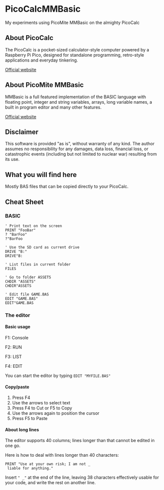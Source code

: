 # PicoCalcMMBasic
My experiments using PicoMite MMBasic on the almighty PicoCalc

## About PicoCalc

The PicoCalc is a pocket-sized calculator-style computer powered by a Raspberry Pi Pico, designed for standalone programming, retro-style applications and everyday tinkering.

[Official website](https://www.clockworkpi.com/picocalc)

## About PicoMite MMBasic

MMBasic is a full featured implementation of the BASIC language with floating point, integer and string variables, arrays, long variable names, a built in program editor and many other features.

[Official website](https://geoffg.net/picomite.html)

## Disclaimer

This software is provided "as is", without warranty of any kind. The author assumes no responsibility for any damages, data loss, financial loss, or catastrophic events (including but not limited to nuclear war) resulting from its use.

## What you will find here

Mostly BAS files that can be copied directly to your PicoCalc.

## Cheat Sheet

### BASIC

```
' Print text on the screen
PRINT "FooBar"
? "BarFoo"
?"BarFoo

' Use the SD card as current drive
DRIVE "B:"
DRIVE"B:

' List files in current folder
FILES

' Go to folder ASSETS
CHDIR "ASSETS"
CHDIR"ASSETS

' Edit file GAME.BAS
EDIT "GAME.BAS"
EDIT"GAME.BAS
```

### The editor

#### Basic usage

F1: Console

F2: RUN

F3: LIST

F4: EDIT

You can start the editor by typing `EDIT "MYFILE.BAS"`

#### Copy/paste

1. Press F4
2. Use the arrows to select text
3. Press F4 to Cut or F5 to Copy
4. Use the arrows again to position the cursor
5. Press F5 to Paste

#### About long lines

The editor supports 40 columns; lines longer than that cannot be edited in one go.

Here is how to deal with lines longer than 40 characters:

```
PRINT "Use at your own risk; I am not _
 liable for anything."
```

Insert `" _"` at the end of the line, leaving 38 characters effectively usable for your code, and write the rest on another line.
